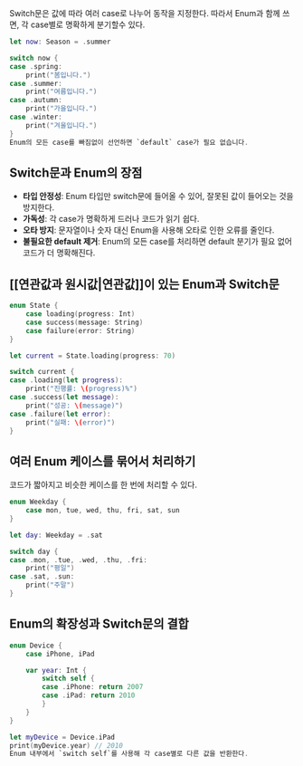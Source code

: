 Switch문은 값에 따라 여러 case로 나누어 동작을 지정한다.
따라서 Enum과 함께 쓰면, 각 case별로 명확하게 분기할수 있다.

```swift
let now: Season = .summer

switch now {
case .spring:
    print("봄입니다.")
case .summer:
    print("여름입니다.")
case .autumn:
    print("가을입니다.")
case .winter:
    print("겨울입니다.")
}
Enum의 모든 case를 빠짐없이 선언하면 `default` case가 필요 없습니다.
```

## Switch문과 Enum의 장점
- **타입 안정성**: Enum 타입만 switch문에 들어올 수 있어, 잘못된 값이 들어오는 것을 방지한다.
- **가독성**: 각 case가 명확하게 드러나 코드가 읽기 쉽다.
- **오타 방지**: 문자열이나 숫자 대신 Enum을 사용해 오타로 인한 오류를 줄인다.
- **불필요한 default 제거**: Enum의 모든 case를 처리하면 default 분기가 필요 없어 코드가 더 명확해진다.

## [[연관값과 원시값|연관값]]이 있는 Enum과 Switch문
```swift
enum State {
    case loading(progress: Int)
    case success(message: String)
    case failure(error: String)
}

let current = State.loading(progress: 70)

switch current {
case .loading(let progress):
    print("진행률: \(progress)%")
case .success(let message):
    print("성공: \(message)")
case .failure(let error):
    print("실패: \(error)")
}
```

## 여러 Enum 케이스를 묶어서 처리하기
코드가 짧아지고 비슷한 케이스를 한 번에 처리할 수 있다.
```swift
enum Weekday {
    case mon, tue, wed, thu, fri, sat, sun
}

let day: Weekday = .sat

switch day {
case .mon, .tue, .wed, .thu, .fri:
    print("평일")
case .sat, .sun:
    print("주말")
}
```

## Enum의 확장성과 Switch문의 결합
```swift
enum Device {
    case iPhone, iPad

    var year: Int {
        switch self {
        case .iPhone: return 2007
        case .iPad: return 2010
        }
    }
}

let myDevice = Device.iPad
print(myDevice.year) // 2010
Enum 내부에서 `switch self`를 사용해 각 case별로 다른 값을 반환한다.
```